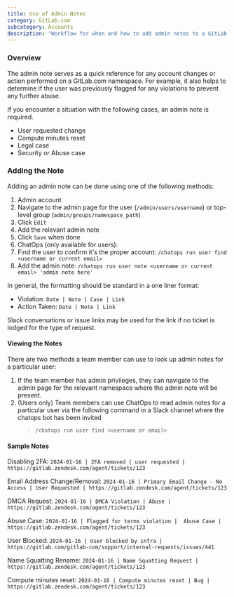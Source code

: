 ```yaml
---
title: Use of Admin Notes
category: GitLab.com
subcategory: Accounts
description: "Workflow for when and how to add admin notes to a GitLab.com account"
---
```


### Overview

The admin note serves as a quick reference for any account changes or action performed on a GitLab.com namespace. For example, it also helps to determine if the user was previously flagged for any violations to prevent any further abuse.

If you encounter a situation with the following cases, an admin note is required.

- User requested change
- Compute minutes reset
- Legal case
- Security or Abuse case

### Adding the Note

Adding an admin note can be done using one of the following methods:

1. Admin account
1. Navigate to the admin page for the user (`/admin/users/username`) or top-level group (`admin/groups/namespace_path`)
1. Click `Edit`
1. Add the relevant admin note
1. Click `Save` when done
1. ChatOps (only available for users):
1. Find the user to confirm it's the proper account: `/chatops run user find <username or current email>`
1. Add the admin note: `/chatops run user note <username or current email> 'admin note here'`

In general, the formatting should be standard in a one liner format:

- Violation: `Date | Note | Case | Link`
- Action Taken: `Date | Note | Link`

Slack conversations or issue links may be used for the link if no ticket is lodged for the type of request.

#### Viewing the Notes

There are two methods a team member can use to look up admin notes for a particular user:

1. If the team member has admin privileges, they can navigate to the admin page for the relevant namespace where the admin note will be present.
1. (Users only) Team members can use ChatOps to read admin notes for a particular user via the following command in a Slack channel where the chatops bot has been invited
   > `/chatops run user find <username or email>`

#### Sample Notes

Disabling 2FA:
`2024-01-16 | 2FA removed | user requested | https://gitlab.zendesk.com/agent/tickets/123`

Email Address Change/Removal:
`2024-01-16 | Primary Email Change - No Access | User Requested | https://gitlab.zendesk.com/agent/tickets/123`

DMCA Request:
`2024-01-16 | DMCA Violation | Abuse | https://gitlab.zendesk.com/agent/tickets/123`

Abuse Case:
`2024-01-16 | Flagged for terms violation |  Abuse Case | https://gitlab.zendesk.com/agent/tickets/123`

User Blocked:
`2024-01-16 | User blocked by infra | https://gitlab.com/gitlab-com/support/internal-requests/issues/441`

Name Squatting Rename:
`2024-01-16 | Name Squatting Request | https://gitlab.zendesk.com/agent/tickets/123`

Compute minutes reset:
`2024-01-16 | Compute minutes reset | Bug | https://gitlab.zendesk.com/agent/tickets/123`
